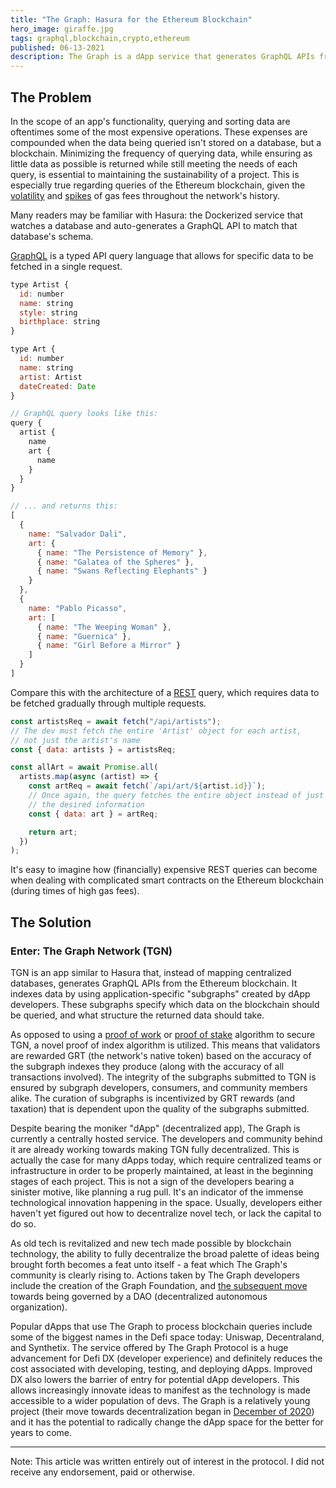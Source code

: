 ```yaml
---
title: "The Graph: Hasura for the Ethereum Blockchain"
hero_image: giraffe.jpg
tags: graphql,blockchain,crypto,ethereum
published: 06-13-2021
description: The Graph is a dApp service that generates GraphQL APIs from the Ethereum blockchain.
---
```


## The Problem

In the scope of an app's functionality, querying and sorting data are oftentimes some of the most expensive operations. These expenses are compounded when the data being queried isn't stored on a database, but a blockchain. Minimizing the frequency of querying data, while ensuring as little data as possible is returned while still meeting the needs of each query, is essential to maintaining the sustainability of a project. This is especially true regarding queries of the Ethereum blockchain, given the [volatility](https://read.chirpsy.rodeo/share/60c62848e8fda5.23240907) and [spikes](https://ycharts.com/indicators/ethereum_average_gas_price) of gas fees throughout the network's history.

Many readers may be familiar with Hasura: the Dockerized service that watches a database and auto-generates a GraphQL API to match that database's schema.

[GraphQL](https://graphql.org/) is a typed API query language that allows for specific data to be fetched in a single request.

```javascript
type Artist {
  id: number
  name: string
  style: string
  birthplace: string
}

type Art {
  id: number
  name: string
  artist: Artist
  dateCreated: Date
}

// GraphQL query looks like this:
query {
  artist {
    name
    art {
      name
    }
  }
}

// ... and returns this:
[
  {
    name: "Salvador Dali",
    art: {
      { name: "The Persistence of Memory" },
      { name: "Galatea of the Spheres" },
      { name: "Swans Reflecting Elephants" }
    }
  },
  {
    name: "Pablo Picasso",
    art: [
      { name: "The Weeping Woman" },
      { name: "Guernica" },
      { name: "Girl Before a Mirror" }
    ]
  }
]
```

Compare this with the architecture of a [REST](https://restfulapi.net/) query, which requires data to be fetched gradually through multiple requests.

```javascript
const artistsReq = await fetch("/api/artists");
// The dev must fetch the entire 'Artist' object for each artist,
// not just the artist's name
const { data: artists } = artistsReq;

const allArt = await Promise.all(
  artists.map(async (artist) => {
    const artReq = await fetch(`/api/art/${artist.id}}`);
    // Once again, the query fetches the entire object instead of just
    // the desired information
    const { data: art } = artReq;

    return art;
  })
);
```

It's easy to imagine how (financially) expensive REST queries can become when dealing with complicated smart contracts on the Ethereum blockchain (during times of high gas fees).

## The Solution

### Enter: The Graph Network (TGN)

TGN is an app similar to Hasura that, instead of mapping centralized databases, generates GraphQL APIs from the Ethereum blockchain. It indexes data by using application-specific "subgraphs" created by dApp developers. These subgraphs specify which data on the blockchain should be queried, and what structure the returned data should take.

As opposed to using a [proof of work](https://ethereum.org/en/developers/docs/consensus-mechanisms/pow/) or [proof of stake](https://ethereum.org/en/developers/docs/consensus-mechanisms/pos/) algorithm to secure TGN, a novel proof of index algorithm is utilized. This means that validators are rewarded GRT (the network's native token) based on the accuracy of the subgraph indexes they produce (along with the accuracy of all transactions involved). The integrity of the subgraphs submitted to TGN is ensured by subgraph developers, consumers, and community members alike. The curation of subgraphs is incentivized by GRT rewards (and taxation) that is dependent upon the quality of the subgraphs submitted.

Despite bearing the moniker "dApp" (decentralized app), The Graph is currently a centrally hosted service. The developers and community behind it are already working towards making TGN fully decentralized. This is actually the case for many dApps today, which require centralized teams or infrastructure in order to be properly maintained, at least in the beginning stages of each project. This is not a sign of the developers bearing a sinister motive, like planning a rug pull. It's an indicator of the immense technological innovation happening in the space. Usually, developers either haven't yet figured out how to decentralize novel tech, or lack the capital to do so.

As old tech is revitalized and new tech made possible by blockchain technology, the ability to fully decentralize the broad palette of ideas being brought forth becomes a feat unto itself - a feat which The Graph's community is clearly rising to. Actions taken by The Graph developers include the creation of the Graph Foundation, and [the subsequent move](https://thegraph.com/blog/inaugurating-council-and-grants) towards being governed by a DAO (decentralized autonomous organization).

Popular dApps that use The Graph to process blockchain queries include some of the biggest names in the Defi space today: Uniswap, Decentraland, and Synthetix. The service offered by The Graph Protocol is a huge advancement for Defi DX (developer experience) and definitely reduces the cost associated with developing, testing, and deploying dApps. Improved DX also lowers the barrier of entry for potential dApp developers. This allows increasingly innovate ideas to manifest as the technology is made accessible to a wider population of devs. The Graph is a relatively young project (their move towards decentralization began in [December of 2020](https://libredd.it/r/thegraph/comments/l0t81p/welcome_to_the_official_subreddit_for_the_graph/)) and it has the potential to radically change the dApp space for the better for years to come.

---

Note: This article was written entirely out of interest in the protocol. I did not receive any endorsement, paid or otherwise.
